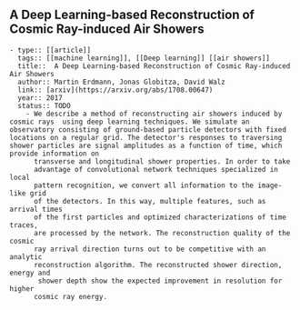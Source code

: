 ##  A Deep Learning-based Reconstruction of Cosmic Ray-induced Air Showers
	- type:: [[article]]
	  tags:: [[machine learning]], [[Deep learning]] [[air showers]] 
	  title::  A Deep Learning-based Reconstruction of Cosmic Ray-induced Air Showers
	  author:: Martin Erdmann, Jonas Globitza, David Walz
	  link:: [arxiv](https://arxiv.org/abs/1708.00647)
	  year:: 2017
	  status:: TODO
		- We describe a method of reconstructing air showers induced by cosmic rays  using deep learning techniques. We simulate an observatory consisting of ground-based particle detectors with fixed locations on a regular grid. The detector's responses to traversing shower particles are signal amplitudes as a function of time, which provide information on 
		  transverse and longitudinal shower properties. In order to take 
		  advantage of convolutional network techniques specialized in local 
		  pattern recognition, we convert all information to the image-like grid 
		  of the detectors. In this way, multiple features, such as arrival times 
		  of the first particles and optimized characterizations of time traces, 
		  are processed by the network. The reconstruction quality of the cosmic 
		  ray arrival direction turns out to be competitive with an analytic 
		  reconstruction algorithm. The reconstructed shower direction, energy and
		   shower depth show the expected improvement in resolution for higher 
		  cosmic ray energy.